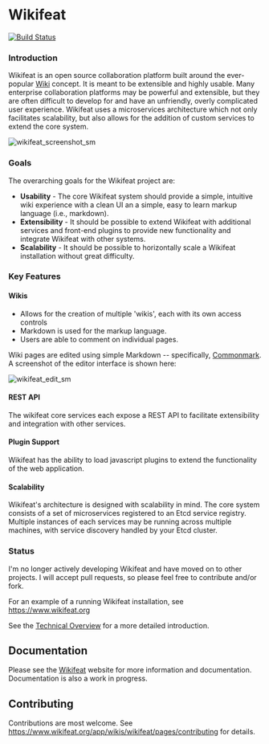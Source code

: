 
Wikifeat   
========

[![Build Status](https://travis-ci.org/rhinoman/wikifeat.svg?branch=master)](https://travis-ci.org/rhinoman/wikifeat)

### Introduction
Wikifeat is an open source collaboration platform built around the ever-popular [Wiki](http://wikipedia.org/wiki/Wiki) concept.  It is meant to be extensible and highly usable.  Many enterprise collaboration platforms may be powerful and extensible, but they are often difficult to develop for and have an unfriendly, overly complicated user experience.  Wikifeat uses a microservices architecture which not only facilitates scalability, but also allows for the addition of custom services to extend the core system.

![wikifeat_screenshot_sm](https://cloud.githubusercontent.com/assets/1859198/11432240/9207d3b8-9477-11e5-909f-fbf62e627e62.png)

### Goals

The overarching goals for the Wikifeat project are:

- **Usability** - The core Wikifeat system should provide a simple, intuitive wiki experience with a
clean UI an a simple, easy to learn markup language (i.e., markdown).
- **Extensibility** - It should be possible to extend Wikifeat with additional services and front-end
plugins to provide new functionality and integrate Wikifeat with other systems.
- **Scalability** - It should be possible to horizontally scale a Wikifeat installation without great
difficulty.
 
### Key Features

#### Wikis

- Allows for the creation of multiple 'wikis', each with its own access controls
- Markdown is used for the markup language.
- Users are able to comment on individual pages.

Wiki pages are edited using simple Markdown -- specifically, [Commonmark](http://commonmark.org/).  A screenshot of the editor interface is shown here:

![wikifeat_edit_sm](https://cloud.githubusercontent.com/assets/1859198/11432232/5fb70082-9477-11e5-904c-c3b5a83d0a82.png)

#### REST API
The wikifeat core services each expose a REST API to facilitate extensibility and integration with other services.

#### Plugin Support
Wikifeat has the ability to load javascript plugins to extend the functionality of the web application.

#### Scalability
Wikifeat's architecture is designed with scalability in mind.  The core system consists of a set of microservices registered to an Etcd service registry.  Multiple instances of each services may be running across multiple machines, with service discovery handled by your Etcd cluster.

### Status

I'm no longer actively developing Wikifeat and have moved on to other projects.  I will accept pull requests, so please feel free to contribute and/or fork.  

For an example of a running Wikifeat installation, see https://www.wikifeat.org

See the [Technical Overview][1] for a more detailed introduction.

Documentation
-------------

Please see the [Wikifeat](https://www.wikifeat.org) website for more information and documentation.  Documentation is also a work in progress.

Contributing
------------

Contributions are most welcome.  See https://www.wikifeat.org/app/wikis/wikifeat/pages/contributing for details.

  [1]: https://www.wikifeat.org/app/wikis/wikifeat/pages/technical-overview
